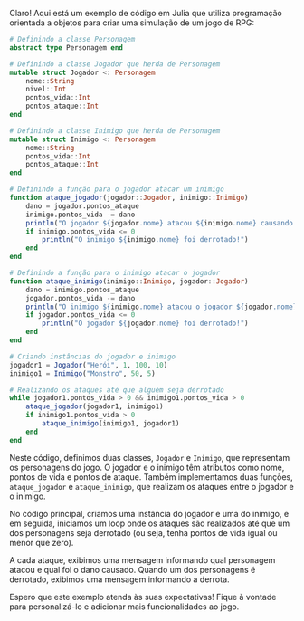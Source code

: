 Claro! Aqui está um exemplo de código em Julia que utiliza programação orientada a objetos para criar uma simulação de um jogo de RPG:

```julia
# Definindo a classe Personagem
abstract type Personagem end

# Definindo a classe Jogador que herda de Personagem
mutable struct Jogador <: Personagem
    nome::String
    nivel::Int
    pontos_vida::Int
    pontos_ataque::Int
end

# Definindo a classe Inimigo que herda de Personagem
mutable struct Inimigo <: Personagem
    nome::String
    pontos_vida::Int
    pontos_ataque::Int
end

# Definindo a função para o jogador atacar um inimigo
function ataque_jogador(jogador::Jogador, inimigo::Inimigo)
    dano = jogador.pontos_ataque
    inimigo.pontos_vida -= dano
    println("O jogador ${jogador.nome} atacou ${inimigo.nome} causando $dano de dano.")
    if inimigo.pontos_vida <= 0
        println("O inimigo ${inimigo.nome} foi derrotado!")
    end
end

# Definindo a função para o inimigo atacar o jogador
function ataque_inimigo(inimigo::Inimigo, jogador::Jogador)
    dano = inimigo.pontos_ataque
    jogador.pontos_vida -= dano
    println("O inimigo ${inimigo.nome} atacou o jogador ${jogador.nome} causando $dano de dano.")
    if jogador.pontos_vida <= 0
        println("O jogador ${jogador.nome} foi derrotado!")
    end
end

# Criando instâncias do jogador e inimigo
jogador1 = Jogador("Herói", 1, 100, 10)
inimigo1 = Inimigo("Monstro", 50, 5)

# Realizando os ataques até que alguém seja derrotado
while jogador1.pontos_vida > 0 && inimigo1.pontos_vida > 0
    ataque_jogador(jogador1, inimigo1)
    if inimigo1.pontos_vida > 0
        ataque_inimigo(inimigo1, jogador1)
    end
end
```

Neste código, definimos duas classes, `Jogador` e `Inimigo`, que representam os personagens do jogo. O jogador e o inimigo têm atributos como nome, pontos de vida e pontos de ataque. Também implementamos duas funções, `ataque_jogador` e `ataque_inimigo`, que realizam os ataques entre o jogador e o inimigo.

No código principal, criamos uma instância do jogador e uma do inimigo, e em seguida, iniciamos um loop onde os ataques são realizados até que um dos personagens seja derrotado (ou seja, tenha pontos de vida igual ou menor que zero).

A cada ataque, exibimos uma mensagem informando qual personagem atacou e qual foi o dano causado. Quando um dos personagens é derrotado, exibimos uma mensagem informando a derrota.

Espero que este exemplo atenda às suas expectativas! Fique à vontade para personalizá-lo e adicionar mais funcionalidades ao jogo.